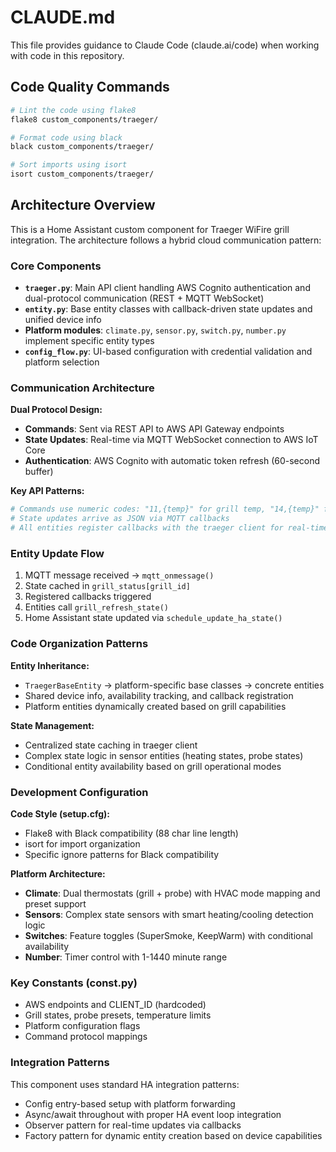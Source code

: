 # CLAUDE.md

This file provides guidance to Claude Code (claude.ai/code) when working with code in this repository.

## Code Quality Commands

```bash
# Lint the code using flake8
flake8 custom_components/traeger/

# Format code using black
black custom_components/traeger/

# Sort imports using isort
isort custom_components/traeger/
```

## Architecture Overview

This is a Home Assistant custom component for Traeger WiFire grill integration. The architecture follows a hybrid cloud communication pattern:

### Core Components

- **`traeger.py`**: Main API client handling AWS Cognito authentication and dual-protocol communication (REST + MQTT WebSocket)
- **`entity.py`**: Base entity classes with callback-driven state updates and unified device info
- **Platform modules**: `climate.py`, `sensor.py`, `switch.py`, `number.py` implement specific entity types
- **`config_flow.py`**: UI-based configuration with credential validation and platform selection

### Communication Architecture

**Dual Protocol Design:**
- **Commands**: Sent via REST API to AWS API Gateway endpoints
- **State Updates**: Real-time via MQTT WebSocket connection to AWS IoT Core
- **Authentication**: AWS Cognito with automatic token refresh (60-second buffer)

**Key API Patterns:**
```python
# Commands use numeric codes: "11,{temp}" for grill temp, "14,{temp}" for probe
# State updates arrive as JSON via MQTT callbacks
# All entities register callbacks with the traeger client for real-time updates
```

### Entity Update Flow

1. MQTT message received → `mqtt_onmessage()`
2. State cached in `grill_status[grill_id]`
3. Registered callbacks triggered
4. Entities call `grill_refresh_state()` 
5. Home Assistant state updated via `schedule_update_ha_state()`

### Code Organization Patterns

**Entity Inheritance:**
- `TraegerBaseEntity` → platform-specific base classes → concrete entities
- Shared device info, availability tracking, and callback registration
- Platform entities dynamically created based on grill capabilities

**State Management:**
- Centralized state caching in traeger client
- Complex state logic in sensor entities (heating states, probe states)
- Conditional entity availability based on grill operational modes

### Development Configuration

**Code Style (setup.cfg):**
- Flake8 with Black compatibility (88 char line length)
- isort for import organization
- Specific ignore patterns for Black compatibility

**Platform Architecture:**
- **Climate**: Dual thermostats (grill + probe) with HVAC mode mapping and preset support
- **Sensors**: Complex state sensors with smart heating/cooling detection logic
- **Switches**: Feature toggles (SuperSmoke, KeepWarm) with conditional availability
- **Number**: Timer control with 1-1440 minute range

### Key Constants (const.py)

- AWS endpoints and CLIENT_ID (hardcoded)
- Grill states, probe presets, temperature limits
- Platform configuration flags
- Command protocol mappings

### Integration Patterns

This component uses standard HA integration patterns:
- Config entry-based setup with platform forwarding
- Async/await throughout with proper HA event loop integration
- Observer pattern for real-time updates via callbacks
- Factory pattern for dynamic entity creation based on device capabilities